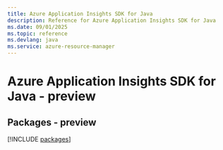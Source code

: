 ```yaml
---
title: Azure Application Insights SDK for Java
description: Reference for Azure Application Insights SDK for Java
ms.date: 09/01/2025
ms.topic: reference
ms.devlang: java
ms.service: azure-resource-manager
---
```

# Azure Application Insights SDK for Java - preview
## Packages - preview
[!INCLUDE [packages](application-insights-index.md)]